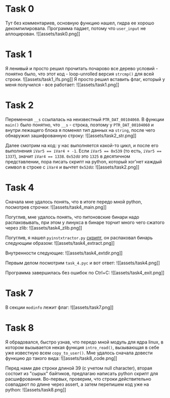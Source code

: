 # Task 0

Тут без комментариев, основную функцию нашел, гидра ее хорошо декомпилировала. Программа падает, потому что `user_input` не аллоцирован.
![[assets/task0.png]]

# Task 1

Я ленивый и просто решил прочитать почарово все дерево условий - понятно было, что этот код - loop-unrolled версия `strcmp()` для всей строки.
![[assets/task1_ifs.png]]
Я просто решил вставить флаг, который у меня получился - все работает:
![[assets/task1.png]]

# Task 2

Переменная `__s` ссылалась на неизвестный `PTR_DAT_00104060`. В функции `main()` было понятно, что `__s` - строка, поэтому у `PTR_DAT_00104060` и внутри лежащего блока я поменял тип данных на `string`, после чего обнаружил зашифрованную строку:
![[assets/task2_str.png]]

Далее смотрим на код: у нас выполняется какой-то цикл, и после его выполнения `iVar5 == iVar4 + -1`. Если `iVar5 == 0x539` (то есть, `iVar5 == 1337`), значит `iVar4 == 1338`.
`0x52dU` это `1325` в десятичном представлении, пора писать скрипт на python, который xor'нет каждый символ в строке с `iVar4` и вычтет `0x52dU`:
![[assets/task2.png]]

# Task 4

Сначала мне удалось понять, что в итоге передо мной python, посмотрев строчки:
![[assets/task4_main.png]]

Погуглив, мне удалось понять, что питоновские бинари надо распаковывать, при этом у линукса в бинаре торчит много чего сжатого через zlib:
![[assets/task4_zlib.png]]

Погуглив, я нашел `pyinstxtractor.py` [скрипт](https://github.com/extremecoders-re/pyinstxtractor/blob/master/pyinstxtractor.py), он распаковал бинарь следующим образом:
![[assets/task4_extract.png]]

Внутренности следующие:
![[assets/task4_extdir.png]]

Первым делом посмотрим `task_4.pyc` и вот ответ:
![[assets/task4.png]]

Программа завершилась без ошибок по Ctrl+C:
![[assets/task4_exit.png]]

# Task 7

В секции `modinfo` лежит флаг:
![[assets/task7.png]]

# Task 8

Я обрадовался, быстро узнав, что передо мной модуль для ядра linux, в котором вызывается некая функция `intro_read()`, вызывающая в себе уже известную всем `copy_to_user()`. Мне удалось сначала довести функцию до такого вида:
![[assets/task8_code.png]]

Перед нами две строки длиной 39 (с учетом null character), вторая состоит из "сырых" байтиков, предлагаю написать python скрипт для расшифрования. Во-первых, проверим, что строки действительно совпадают по длине через assert, а затем перепишем код уже на python:
![[assets/task8.png]]

